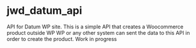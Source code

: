 # jwd_datum_api
API for Datum WP site.
This is a simple API that creates a Woocommerce product outside WP 
WP or any other system can sent the data to this API in order to create the product.
Work in progress
